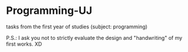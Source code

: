 # Programming-UJ
tasks from the first year of studies (subject: programming)

P.S.: I ask you not to strictly evaluate the design and "handwriting" of my first works. XD
